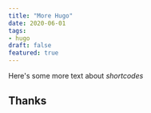 ```yaml
---
title: "More Hugo"
date: 2020-06-01
tags: 
- hugo
draft: false
featured: true
---
```


Here's some more text about *shortcodes*

## Thanks